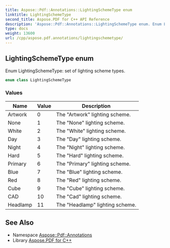 ```yaml
---
title: Aspose::Pdf::Annotations::LightingSchemeType enum
linktitle: LightingSchemeType
second_title: Aspose.PDF for C++ API Reference
description: 'Aspose::Pdf::Annotations::LightingSchemeType enum. Enum LightingSchemeType: set of lighting scheme types in C++.'
type: docs
weight: 13600
url: /cpp/aspose.pdf.annotations/lightingschemetype/
---
```

## LightingSchemeType enum


Enum LightingSchemeType: set of lighting scheme types.

```cpp
enum class LightingSchemeType
```

### Values

| Name | Value | Description |
| --- | --- | --- |
| Artwork | 0 | The "Artwork" lighting scheme. |
| None | 1 | The "None" lighting scheme. |
| White | 2 | The "White" lighting scheme. |
| Day | 3 | The "Day" lighting scheme. |
| Night | 4 | The "Night" lighting scheme. |
| Hard | 5 | The "Hard" lighting scheme. |
| Primary | 6 | The "Primary" lighting scheme. |
| Blue | 7 | The "Blue" lighting scheme. |
| Red | 8 | The "Red" lighting scheme. |
| Cube | 9 | The "Cube" lighting scheme. |
| CAD | 10 | The "Cad" lighting scheme. |
| Headlamp | 11 | The "Headlamp" lighting scheme. |

## See Also

* Namespace [Aspose::Pdf::Annotations](../)
* Library [Aspose.PDF for C++](../../)
